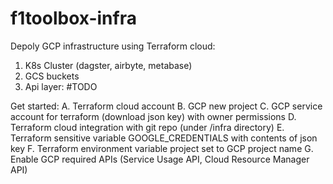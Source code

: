 # f1toolbox-infra

Depoly GCP infrastructure using Terraform cloud:

1. K8s Cluster (dagster, airbyte, metabase)
2. GCS buckets
3. Api layer: #TODO

Get started:
A. Terraform cloud account
B. GCP new project
C. GCP service account for terraform (download json key) with owner permissions
D. Terraform cloud integration with git repo (under /infra directory)
E. Terraform sensitive variable GOOGLE_CREDENTIALS with contents of json key
F. Terraform environment variable project set to GCP project name
G. Enable GCP required APIs (Service Usage API, Cloud Resource Manager API)
